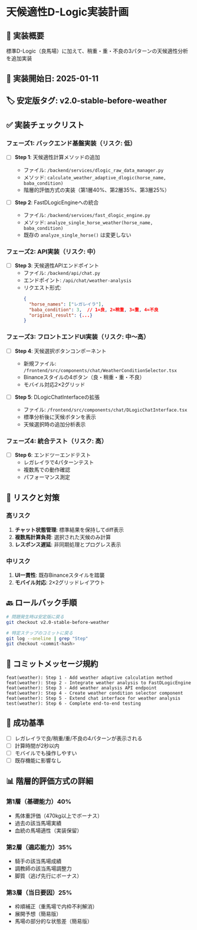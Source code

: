 # 天候適性D-Logic実装計画

## 🎯 実装概要
標準D-Logic（良馬場）に加えて、稍重・重・不良の3パターンの天候適性分析を追加実装

## 📅 実装開始日: 2025-01-11
## 🏷️ 安定版タグ: v2.0-stable-before-weather

## ✅ 実装チェックリスト

### フェーズ1: バックエンド基盤実装（リスク: 低）

- [ ] **Step 1**: 天候適性計算メソッドの追加
  - ファイル: `/backend/services/dlogic_raw_data_manager.py`
  - メソッド: `calculate_weather_adaptive_dlogic(horse_name, baba_condition)`
  - 階層的評価方式の実装（第1層40%、第2層35%、第3層25%）

- [ ] **Step 2**: FastDLogicEngineへの統合
  - ファイル: `/backend/services/fast_dlogic_engine.py`
  - メソッド: `analyze_single_horse_weather(horse_name, baba_condition)`
  - 既存の `analyze_single_horse()` は変更しない

### フェーズ2: API実装（リスク: 中）

- [ ] **Step 3**: 天候適性APIエンドポイント
  - ファイル: `/backend/api/chat.py`
  - エンドポイント: `/api/chat/weather-analysis`
  - リクエスト形式:
    ```json
    {
      "horse_names": ["レガレイラ"],
      "baba_condition": 3,  // 1=良, 2=稍重, 3=重, 4=不良
      "original_result": {...}
    }
    ```

### フェーズ3: フロントエンドUI実装（リスク: 中〜高）

- [ ] **Step 4**: 天候選択ボタンコンポーネント
  - 新規ファイル: `/frontend/src/components/chat/WeatherConditionSelector.tsx`
  - Binanceスタイルの4ボタン（良・稍重・重・不良）
  - モバイル対応2×2グリッド

- [ ] **Step 5**: DLogicChatInterfaceの拡張
  - ファイル: `/frontend/src/components/chat/DLogicChatInterface.tsx`
  - 標準分析後に天候ボタンを表示
  - 天候選択時の追加分析表示

### フェーズ4: 統合テスト（リスク: 高）

- [ ] **Step 6**: エンドツーエンドテスト
  - レガレイラで4パターンテスト
  - 複数馬での動作確認
  - パフォーマンス測定

## 🚨 リスクと対策

### 高リスク
1. **チャット状態管理**: 標準結果を保持してdiff表示
2. **複数馬計算負荷**: 選択された天候のみ計算
3. **レスポンス遅延**: 非同期処理とプログレス表示

### 中リスク
1. **UI一貫性**: 既存Binanceスタイルを踏襲
2. **モバイル対応**: 2×2グリッドレイアウト

## 🔙 ロールバック手順
```bash
# 問題発生時は安定版に戻る
git checkout v2.0-stable-before-weather

# 特定ステップのコミットに戻る
git log --oneline | grep "Step"
git checkout <commit-hash>
```

## 📝 コミットメッセージ規約
```
feat(weather): Step 1 - Add weather adaptive calculation method
feat(weather): Step 2 - Integrate weather analysis to FastDLogicEngine
feat(weather): Step 3 - Add weather analysis API endpoint
feat(weather): Step 4 - Create weather condition selector component
feat(weather): Step 5 - Extend chat interface for weather analysis
test(weather): Step 6 - Complete end-to-end testing
```

## 🎯 成功基準
- [ ] レガレイラで良/稍重/重/不良の4パターンが表示される
- [ ] 計算時間が2秒以内
- [ ] モバイルでも操作しやすい
- [ ] 既存機能に影響なし

## 📊 階層的評価方式の詳細

### 第1層（基礎能力）40%
- 馬体重評価（470kg以上でボーナス）
- 過去の該当馬場実績
- 血統の馬場適性（実装保留）

### 第2層（適応能力）35%
- 騎手の該当馬場成績
- 調教師の該当馬場調整力
- 脚質（逃げ先行にボーナス）

### 第3層（当日要因）25%
- 枠順補正（重馬場で内枠不利解消）
- 展開予想（簡易版）
- 馬場の部分的な状態差（簡易版）